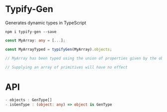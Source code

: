 # Typify-Gen

Generates dynamic types in TypeScript

`npm i typify-gen --save`

```typescript
const MyArray: any = [...];

const MyArrayTyped = typifyGen(MyArray).objects;

// MyArray has been typed using the union of properties given by the objects in the array

// Supplying an array of primitives will have no effect
```

# API

```typescript
- objects : GenType[]
- isGenType : (object: any) => object is GenType
```
